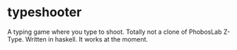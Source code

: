 typeshooter
===========

A typing game where you type to shoot.
Totally not a clone of PhobosLab Z-Type.
Written in haskell.
It works at the moment.
